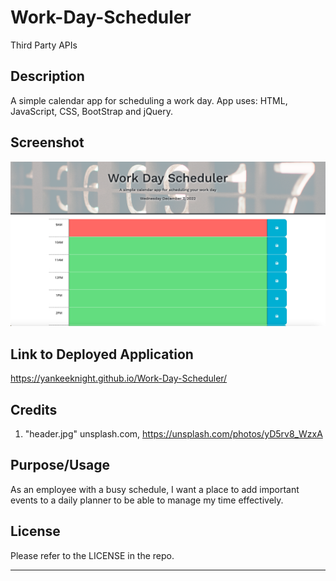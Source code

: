 # Work-Day-Scheduler
Third Party APIs

## Description
A simple calendar app for scheduling a work day. App uses: HTML, JavaScript, CSS, BootStrap and jQuery.

## Screenshot
![Screenshot of finished product](./assets/images/Screenshot.png)

## Link to Deployed Application
https://yankeeknight.github.io/Work-Day-Scheduler/

## Credits
1. "header.jpg" unsplash.com, https://unsplash.com/photos/yD5rv8_WzxA

## Purpose/Usage
As an employee with a busy schedule, I want a place to add important events to a daily planner to be able to manage my time effectively.

## License

Please refer to the LICENSE in the repo.

---
